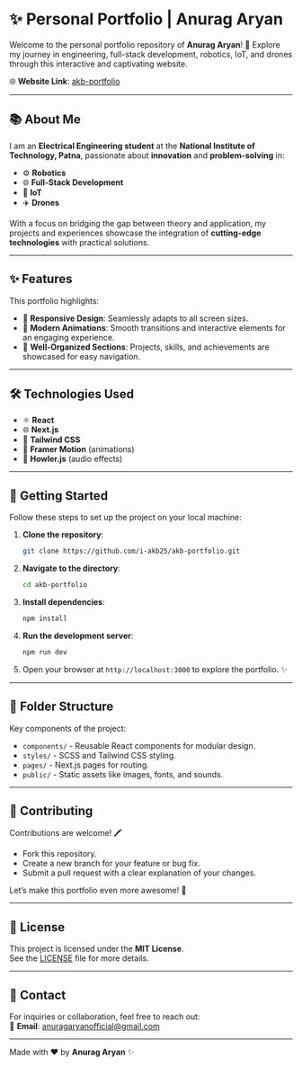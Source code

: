 # ✨ Personal Portfolio | Anurag Aryan

Welcome to the personal portfolio repository of **Anurag Aryan**! 🚀 Explore my journey in engineering, full-stack development, robotics, IoT, and drones through this interactive and captivating website.  

🌐 **Website Link**: [akb-portfolio](https://github.com/i-akb25/akb-portfolio)

---

## 📚 About Me
I am an **Electrical Engineering student** at the **National Institute of Technology, Patna**, passionate about **innovation** and **problem-solving** in:
- ⚙️ **Robotics**
- 🌐 **Full-Stack Development**
- 📡 **IoT**
- ✈️ **Drones**

With a focus on bridging the gap between theory and application, my projects and experiences showcase the integration of **cutting-edge technologies** with practical solutions.

---

## ✨ Features
This portfolio highlights:
- 📱 **Responsive Design**: Seamlessly adapts to all screen sizes.
- 🎨 **Modern Animations**: Smooth transitions and interactive elements for an engaging experience.
- 🔂 **Well-Organized Sections**: Projects, skills, and achievements are showcased for easy navigation.

---

## 🛠️ Technologies Used
- ⚛️ **React**
- 🌐 **Next.js**
- 🎨 **Tailwind CSS**
- 🔧 **Framer Motion** (animations)
- 🎵 **Howler.js** (audio effects)

---

## 🚀 Getting Started
Follow these steps to set up the project on your local machine:

1. **Clone the repository**:
   ```bash
   git clone https://github.com/i-akb25/akb-portfolio.git
   ```

2. **Navigate to the directory**:
   ```bash
   cd akb-portfolio
   ```

3. **Install dependencies**:
   ```bash
   npm install
   ```

4. **Run the development server**:
   ```bash
   npm run dev
   ```

5. Open your browser at `http://localhost:3000` to explore the portfolio. ✨

---

## 📂 Folder Structure
Key components of the project:
- `components/` - Reusable React components for modular design.
- `styles/` - SCSS and Tailwind CSS styling.
- `pages/` - Next.js pages for routing.
- `public/` - Static assets like images, fonts, and sounds.

---

## 🤝 Contributing
Contributions are welcome! 🖍️  
- Fork this repository.  
- Create a new branch for your feature or bug fix.  
- Submit a pull request with a clear explanation of your changes.  

Let’s make this portfolio even more awesome! 🚀

---

## 📜 License
This project is licensed under the **MIT License**.  
See the [LICENSE](./LICENSE.md) file for more details.

---

## 📧 Contact
For inquiries or collaboration, feel free to reach out:  
📩 **Email**: [anuragaryanofficial@gmail.com](mailto:anuragaryanofficial@gmail.com)

---

Made with ❤️ by **Anurag Aryan** ✨

